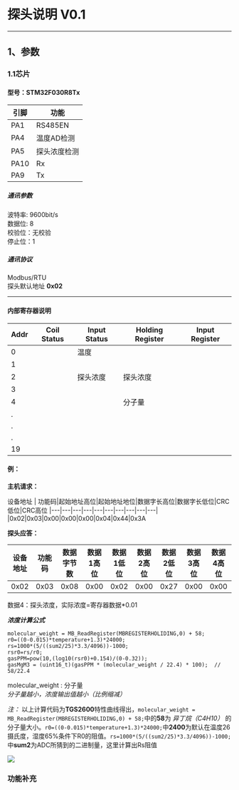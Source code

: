 # 探头说明 V0.1
---------
## 1、参数
### 1.1芯片

#### 型号：STM32F030R8Tx
引脚 | 功能
---|---
PA1 | RS485EN
PA4 | 温度AD检测
PA5 | 探头浓度检测
PA10|Rx
PA9|Tx


##### 通讯参数

波特率: 9600bit/s \
数据位: 8 \
校验位：无校验 \
停止位：1

##### 通讯协议

Modbus/RTU \
探头默认地址 **0x02** 
_____________
#### 内部寄存器说明

Addr | Coil Status | Input Status | Holding Register | Input Register
---  |---          |---           |---               |     ---
0    |             |    温度       |              |             
1    |              |              |              |             
2    |              |  探头浓度    |  探头浓度    | 
3    |              |              |              | 
4    |              |              |  分子量      | 
.    |              |              |              | 
.    |              |              |              |
.    |              |              |              | 
19   |              |              |              | 

#### 例：
**主机请求：**

设备地址 | 功能码|起始地址高位|起始地址地位|数据字长高位|数据字长低位|CRC低位|CRC高位
|---|---|---|---|---|---|---|---|---|---|
|0x02|0x03|0x00|0x00|0x00|0x04|0x44|0x3A

**探头应答：**

设备地址|功能码|数据字节数|数据1高位|数据1低位|数据2高位|数据2低位|数据3高位|数据4高位|数据4低位|CRC低位|CRC高位
|---|---|---|---|---|---|---|---|---|---|---|---|
|0x02|0x03|0x08|0x00|0x02|0x00|0x27|0x00|0x00|0x00|0x01|0x4E|0x96|

数据4：探头浓度，实际浓度=寄存器数据*0.01

_**浓度计算公式**_
```    
molecular_weight = MB_ReadRegister(MBREGISTERHOLIDING,0) + 58;
r0=((0-0.015)*temperature+1.3)*24000;
rs=1000*(5/((sum2/25)*3.3/4096))-1000;
rsr0=rs/r0;
gasPPM=pow(10,(log10(rsr0)+0.154)/(0-0.32));
gasMgM3 = (uint16_t)(gasPPM * (molecular_weight / 22.4) * 100);  // 58/22.4
```
molecular_weight : 分子量 \
_分子量越小，浓度输出值越小（比例缩减）_

_注：_ 以上计算代码为**TGS2600**特性曲线得出，```molecular_weight = MB_ReadRegister(MBREGISTERHOLIDING,0) + 58;```中的**58**为 _异丁烷（C4H10）_ 的分子量大小。`r0=((0-0.015)*temperature+1.3)*24000;`中**2400**为默认在温度26摄氏度，湿度65%条件下R0的阻值。`rs=1000*(5/((sum2/25)*3.3/4096))-1000;`中**sum2**为ADC所猜到的二进制量，这里计算出Rs阻值

![](http://ww1.sinaimg.cn/large/006lh1f0gy1fvm2iwm8i7j30sm0juwij.jpg)

### 功能补充
























